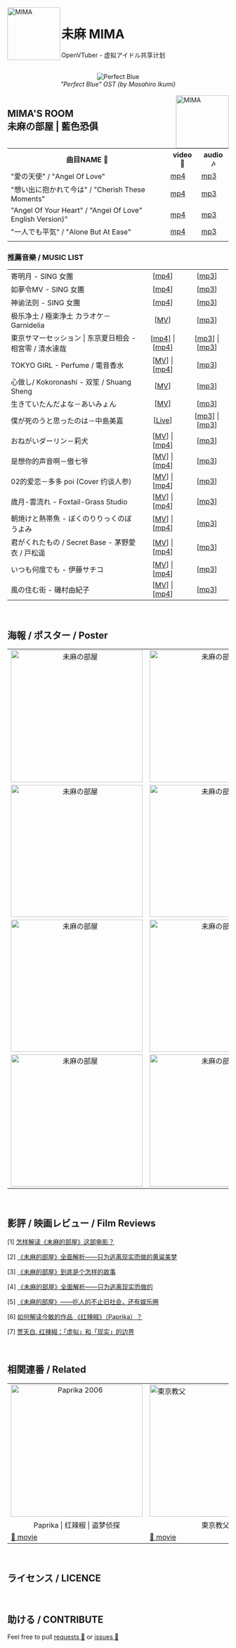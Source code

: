 <img src="https://yt3.ggpht.com/ytc/AAUvwnjVAc7xqJqG-LO1T1z82pXh5eppiu629TcdVVfP=s88-c-k-c0x00ffffff-no-rj" align="left" alt="MIMA" width="120"/>

# 未麻 MIMA

OpenVTuber - 虚拟アイドル共享计划

<br>
<div align="center">
    <img src="https://nimg.ws.126.net/?url=http%3A%2F%2Fdingyue.ws.126.net%2F2020%2F0502%2Fa0853eecp00q9pd8o00dhd200j400arg00ic00ab.png&thumbnail=650x2147483647&quality=80&type=jpg" alt="Perfect Blue ">
    <br><i>"Perfect Blue" OST (by Masahiro Ikumi)</i>
</div>
<br>

<img src="https://img2.doubanio.com/view/photo/l/public/p2024899393.webp" align="right" alt="MIMA" width="120"/>

<h2>MIMA'S ROOM<br>未麻の部屋 | 藍色恐俱</h2>

<table>
    <tr>
        <th style="text-align: center">曲目NAME 🔔</th>
        <th style="text-align: center">video 🎥</th>
        <th style="text-align: center">audio 🎶</th>
    </tr>
    <tr>
        <td>"愛の天使" / "Angel Of Love" </td>
        <td><a href="https://www.youtube.com/watch?v=p7Q0SzRQTBc">mp4</a></td>
        <td><a href="https://music.163.com/song?id=28442044&userid=96635261">mp3</a></td>
    </tr>
    <tr>
        <td>"想い出に抱かれて今は" / "Cherish These Moments"</td>
        <td><a href="https://www.youtube.com/watch?v=zXJtRmIDxjs">mp4</a></td>
        <td><a href="https://music.163.com/song?id=28442050&userid=96635261">mp3</a></td>
    </tr>
    <tr>
        <td>"Angel Of Your Heart" / "Angel Of Love" English Version)" </td>
        <td><a href="https://www.youtube.com/watch?v=eYOLCrQ8Hp8">mp4</a></td>
        <td><a href="res/audio/'Angel Of Your Heart ('Angel Of Love' English Version)' - 'Perfect Blue' OST (by Masahiro Ikumi).mp3">mp3</a></td>
    </tr>    
    <tr>
        <td>"一人でも平気" / "Alone But At Ease" </td>
        <td><a href="https://www.youtube.com/watch?v=eYOLCrQ8Hp8">mp4</a></td>
        <td><a href="https://music.163.com/song?id=28442045&userid=96635261">mp3</a></td>
    </tr>
    <tr>
        <td></td>
        <td></td>
        <td></td>
    </tr>
</table>

### 推薦音樂 / MUSIC LIST 
<table>
    <tr>
        <td>寄明月 - SING 女團</td>
        <td style="text-align: center">[<a href="https://www.youtube.com/watch?v=49d95ni5J9Y">mp4</a>]</td>
        <td style="text-align: center">[<a href="http://bd.kuwo.cn/play_detail/85455449?from=baidu">mp3</a>]</td>
    </tr>
    <tr>
        <td>如夢令MV - SING 女團</td>
        <td style="text-align: center">[<a href="https://www.youtube.com/watch?v=cYfTlpDvqMQ">mp4</a>]</td>
        <td style="text-align: center">[<a href="https://www.kugou.com/song/i6igb83.html#hash=AA1DB09EF7BFD782D6BE2F6A2762A9F1&album_id=4691375">mp3</a>]</td>
    </tr>
    <tr>
        <td>神谕法则 - SING 女團</td>
        <td style="text-align: center">[<a href="https://www.bilibili.com/video/av34510262/">mp4</a>]</td>
        <td style="text-align: center">[<a href="http://bd.kuwo.cn/play_detail/54734362">mp3</a>]</td>
    </tr>
    <tr>
        <td>极乐净土 / 極楽浄土 カラオケ－Garnidelia</td>
        <td style="text-align: center">[<a href="https://www.youtube.com/watch?v=EEMwA8KZAqg">MV</a>]　</td>
        <td style="text-align: center">[<a href="http://bd.kuwo.cn/play_detail/73008313">mp3</a>]</td>
    </tr>
    <tr>
        <td>東京サマーセッション | 东京夏日相会 - 相宮零 / 清水達哉</td>
        <td style="text-align: center">[<a href="https://www.bilibili.com/video/BV1Zk4y1y7ji?from=search&seid=14483713028887372940">mp4</a>] | [<a href="https://www.bilibili.com/video/BV1Fx411Y7oZ?from=search&seid=14483713028887372940">mp4</a>]</td>
        <td style="text-align: center">[<a href="http://bd.kuwo.cn/play_detail/66325620">mp3</a>] | [<a href="https://music.163.com/song?id=409031156&userid=96635261">mp3</a>]</td>
    </tr>
    <tr>
        <td>TOKYO GIRL - Perfume / 電音香水</td>
        <td style="text-align: center">[<a href="https://www.youtube.com/watch?v=vxl4gsvgEQY">MV</a>] | [<a href="https://www.youtube.com/watch?v=9pjtVUZNfWY">mp4</a>]</td>
        <td style="text-align: center">[<a href="https://music.163.com/song?id=456185555&userid=96635261">mp3</a>]</td>
    </tr>
    <tr>
        <td>心做し/ Kokoronashi - 双笙 / Shuang Sheng</td>
        <td style="text-align: center">[<a href="https://www.youtube.com/watch?v=NFVWSq_H6n0">MV</a>]</td>
        <td style="text-align: center">[<a href="http://bd.kuwo.cn/play_detail/27088269">mp3</a>]</td>
    </tr>
    <tr>
        <td>生きていたんだよな－あいみょん</td>
        <td style="text-align: center">[<a href="https://www.youtube.com/watch?v=EEMwA8KZAqg">MV</a>]　</td>
        <td style="text-align: center">[<a href="https://music.163.com/song?id=443875380&userid=96635261">mp3</a>]</td>
    </tr>
    <tr>
        <td>僕が死のうと思ったのは－中島美嘉</td>
        <td style="text-align: center">[<a href="https://www.youtube.com/watch?v=QL3T2Nzcqcs">Live</a>] </td>
        <td style="text-align: center">[<a href="https://music.163.com/song?id=26830207&userid=96635261">mp3</a>] | [<a href="https://www.youtube.com/watch?v=CB1ws_nXDXU">mp3</a>]</td>
    </tr>
    <tr>
        <td>おねがいダーリン－莉犬</td>
        <td style="text-align: center">[<a href="https://www.youtube.com/watch?v=vxl4gsvgEQY">MV</a>] | [<a href="https://www.youtube.com/watch?v=9pjtVUZNfWY">mp4</a>]</td>
        <td style="text-align: center">[<a href="https://music.163.com/song?id=1323301350&userid=96635261">mp3</a>]</td>
    </tr>
    <tr>
        <td>是想你的声音啊－傲七爷</td>
        <td style="text-align: center">[<a href="">MV</a>] | [<a href="">mp4</a>]</td>
        <td style="text-align: center">[<a href="https://music.163.com/song?id=1459950258&userid=96635261">mp3</a>]</td>
    </tr>
    <tr>
        <td>02的爱恋－多多 poi (Cover 约谈人参)</td>
        <td style="text-align: center">[<a href="">MV</a>] | [<a href="">mp4</a>]</td>
        <td style="text-align: center">[<a href="https://music.163.com/song?id=1459950258&userid=96635261">mp3</a>]</td>
    </tr>
    <tr>
        <td>歳月-雲流れ - Foxtail-Grass Studio</td>
        <td style="text-align: center">[<a href="">MV</a>] | [<a href="">mp4</a>]</td>
        <td style="text-align: center">[<a href="https://music.163.com/song?id=730631&userid=96635261">mp3</a>]</td>
    </tr>
    <tr>
        <td>朝焼けと熱帯魚 - ぼくのりりっくのぼうよみ</td>
        <td style="text-align: center">[<a href="">MV</a>] | [<a href="">mp4</a>]</td>
        <td style="text-align: center">[<a href="https://music.163.com/song?id=529814551&userid=96635261">mp3</a>]</td>
    </tr>
    <tr>
        <td>君がくれたもの / Secret Base - 茅野愛衣 / 戸松遥</td>
        <td style="text-align: center">[<a href="">MV</a>] | [<a href="">mp4</a>]</td>
        <td style="text-align: center">[<a href="https://music.163.com/song?id=33911781&userid=96635261">mp3</a>]</td>
    </tr>
    <tr>
        <td>いつも何度でも - 伊藤サチコ</td>
        <td style="text-align: center">[<a href="">MV</a>] | [<a href="">mp4</a>]</td>
        <td style="text-align: center">[<a href="https://music.163.com/song?id=584155&userid=96635261">mp3</a>]</td>
    </tr>
    <tr>
        <td>風の住む街 - 磯村由紀子</td>
        <td style="text-align: center">[<a href="">MV</a>] | [<a href="">mp4</a>]</td>
        <td style="text-align: center">[<a href="https://music.163.com/song?id=586299&userid=96635261">mp3</a>]</td>
    </tr>
</table>
<br>

## 海報 / ポスター / Poster
<table>
    <tr><td style="text-align: center"><img src="https://img2.doubanio.com/view/photo/l/public/p1351050722.webp" alt="未麻の部屋" width="300"</td>
        <td style="text-align: center"><img src="https://img9.doubanio.com/view/photo/l/public/p2618180105.webp" alt="未麻の部屋" width="300"</td>
        <td><img src="https://img9.doubanio.com/view/photo/l/public/p693713454.webp" alt="未麻の部屋" width="300"></td>
    </tr>
    <tr>
        <td style="text-align: center"><img src="https://img1.doubanio.com/view/photo/l/public/p2618180088.webp" alt="未麻の部屋" width="300"</td>
        <td style="text-align: center"><img src="https://img9.doubanio.com/view/photo/l/public/p2618180064.webp" alt="未麻の部屋" width="300"</td>
        <td style="text-align: center"><img src="https://img1.doubanio.com/view/photo/l/public/p2532554698.webp" alt="未麻の部屋" width="300"</td>
    </tr>
    <tr>
        <td style="text-align: center"><img src="https://img1.doubanio.com/view/photo/l/public/p1026819798.webp" alt="未麻の部屋" width="300"</td>
        <td style="text-align: center"><img src="https://img1.doubanio.com/view/photo/l/public/p2513374019.webp" alt="未麻の部屋" width="300"</td>
        <td style="text-align: center"><img src="https://img2.doubanio.com/view/photo/l/public/p2024899393.webp" alt="未麻の部屋" width="300"</td> 
    </tr>
    <tr>
        <td style="text-align: center"><img src="https://img9.doubanio.com/view/photo/l/public/p2513374035.webp" alt="未麻の部屋" width="300"</td>
        <td style="text-align: center"><img src="https://img3.doubanio.com/view/photo/l/public/p610134030.webp" alt="未麻の部屋" width="300"</td>
        <td style="text-align: center"><img src="https://img9.doubanio.com/view/photo/m/public/p608839686.webp" alt="未麻の部屋" width="300"</td>
    </tr>
</table>
<br>

## 影評 / 映画レビュー / Film Reviews

[1] [怎样解读《未麻的部屋》这部电影？](https://www.zhihu.com/question/22878180)

[2] [《未麻的部屋》全面解析——只为逃离现实而做的黄粱美梦](https://movie.douban.com/review/6696098/)

[3] [《未麻的部屋》到底是个怎样的故事](https://zhuanlan.zhihu.com/p/69719008)

[4] [《未麻的部屋》全面解析——只为逃离现实而做的](https://tieba.baidu.com/p/3093447216)

[5] [《未麻的部屋》——吃人的不止旧社会，还有娱乐圈](https://zhuanlan.zhihu.com/p/36029152)

[6] [如何解读今敏的作品 《红辣椒》（Paprika）？](https://www.zhihu.com/question/29361830)

[7] [贾天白. 红辣椒：「虚拟」和「现实」的边界](http://reader.epubee.com/books/mobile/7b/7b997b3ee545c1a23b519b2fe277e58c/text00006.html)

<br>

## 相関連番 / Related
<table>
    <tr>
        <td style="text-align: center"><img src="https://encrypted-tbn2.gstatic.com/images?q=tbn:ANd9GcQGLEJXIKZGOt7uYJbfCGO22ddYt3xQkOsdsqgadsXA5agQZo04" alt="Paprika 2006" width="300"</td>
        <td><img src="https://encrypted-tbn1.gstatic.com/images?q=tbn:ANd9GcT_F9iIL7TKDnPMnNODxvceqlWIpSTJiDPfF9nBl_WzsRnz9mr3" alt="東京教父" width="300"</td>
        <td><img src="https://upload.wikimedia.org/wikipedia/zh/thumb/e/ee/Sennenyoyu.jpg/220px-Sennenyoyu.jpg" alt="千年女優" width="300"</td>
        <td style="text-align: center"><img src="https://img2.doubanio.com/view/photo/l/public/p906689323.webp" alt="大都會" width="300"</td>   
    </tr>
    <tr>
        <td style="text-align: center">Paprika | 红辣椒 | 盗梦侦探</td>
        <td style="text-align: center">東京教父</td>
        <td style="text-align: center">千年女優</td>
        <td style="text-align: center">大都會</td>
    </tr>
    <tr>
        <td><a href="https://www.bilibili.com/video/BV1Ts411q75z">🎥 movie</a></td>
        <td><a href="https://www.bilibili.com/bangumi/media/md2597">🎥 movie</a></td>
        <td><a href="https://www.bilibili.com/bangumi/play/ss5297">🎥 movie</a></td>
        <td><a href="https://www.bilibili.com/bangumi/play/ss27932">🎥 movie</a></td>
    </tr>
</table>
<br>

## ライセンス / LICENCE

<br>

## 助ける / CONTRIBUTE

Feel free to pull <a href="https://github.com/DeepVTuber/MIMA/pulls" target="_blank">requests 💬</a> or <a href="https://github.com/DeepVTuber/MIMA/issues" target="_blank">issues 💭</a>
